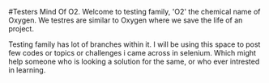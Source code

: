 #Testers Mind Of O2. 
Welcome to testing family, 'O2' the chemical name of Oxygen. We testres are similar to Oxygen where we save the life of an project.

Testing family has lot of branches within it. I will be using this space to post few codes or topics or challenges i came across in selenium.
Which might help someone who is looking a solution for the same, or who ever intrested in learning.
